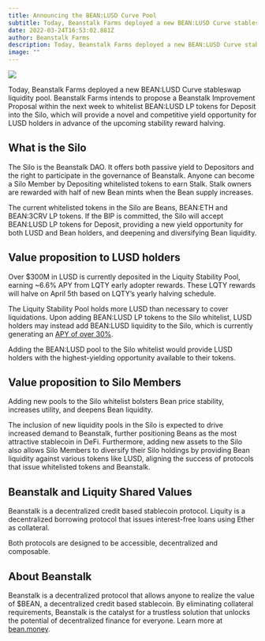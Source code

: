 ```yaml
---
title: Announcing the BEAN:LUSD Curve Pool
subtitle: Today, Beanstalk Farms deployed a new BEAN:LUSD Curve stableswap liquidity pool
date: 2022-03-24T16:53:02.881Z
author: Beanstalk Farms
description: Today, Beanstalk Farms deployed a new BEAN:LUSD Curve stableswap liquidity pool
image: ""
---
```

![](/assets/uploads/bean-lusd-curve-pool-announcement.png)

Today, Beanstalk Farms deployed a new BEAN:LUSD Curve stableswap liquidity pool. Beanstalk Farms intends to propose a Beanstalk Improvement Proposal within the next week to whitelist BEAN:LUSD LP tokens for Deposit into the Silo, which will provide a novel and competitive yield opportunity for LUSD holders in advance of the upcoming stability reward halving.

## What is the Silo

The Silo is the Beanstalk DAO. It offers both passive yield to Depositors and the right to participate in the governance of Beanstalk. Anyone can become a Silo Member by Depositing whitelisted tokens to earn Stalk. Stalk owners are rewarded with half of new Bean mints when the Bean supply increases.

The current whitelisted tokens in the Silo are Beans, BEAN:ETH and BEAN:3CRV LP tokens. If the BIP is committed, the Silo will accept BEAN:LUSD LP tokens for Deposit, providing a new yield opportunity for both LUSD and Bean holders, and deepening and diversifying Bean liquidity.

## Value proposition to LUSD holders

Over $300M in LUSD is currently deposited in the Liquity Stability Pool, earning ~6.6% APY from LQTY early adopter rewards. These LQTY rewards will halve on April 5th based on LQTY’s yearly halving schedule.

The Liquity Stability Pool holds more LUSD than necessary to cover liquidations. Upon adding BEAN:LUSD LP tokens to the Silo whitelist, LUSD holders may instead add BEAN:LUSD liquidity to the Silo, which is currently generating an [APY of over 30%](https://app.bean.money/silo).

Adding the BEAN:LUSD pool to the Silo whitelist would provide LUSD holders with the highest-yielding opportunity available to their tokens.

## Value proposition to Silo Members

Adding new pools to the Silo whitelist bolsters Bean price stability, increases utility, and deepens Bean liquidity.

The inclusion of new liquidity pools in the Silo is expected to drive increased demand to Beanstalk, further positioning Beans as the most attractive stablecoin in DeFi. Furthermore, adding new assets to the Silo also allows Silo Members to diversify their Silo holdings by providing Bean liquidity against various tokens like LUSD, aligning the success of protocols that issue whitelisted tokens and Beanstalk.

## Beanstalk and Liquity Shared Values

Beanstalk is a decentralized credit based stablecoin protocol. Liquity is a decentralized borrowing protocol that issues interest-free loans using Ether as collateral. 

Both protocols are designed to be accessible, decentralized and composable.  

## About Beanstalk

Beanstalk is a decentralized protocol that allows anyone to realize the value of $BEAN, a decentralized credit based stablecoin. By eliminating collateral requirements, Beanstalk is the catalyst for a trustless solution that unlocks the potential of decentralized finance for everyone. Learn more at [bean.money](http://bean.money/).